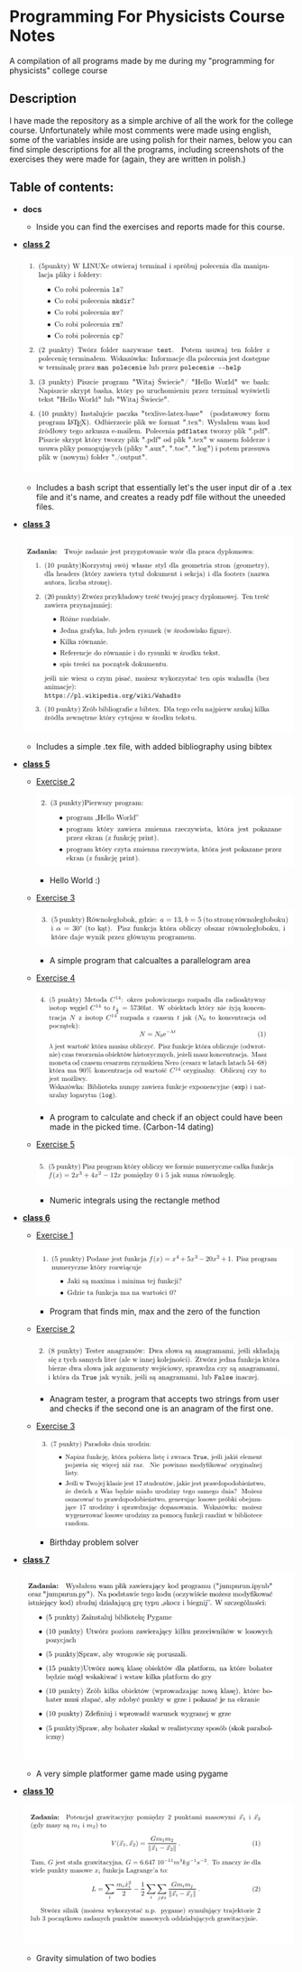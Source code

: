 # Programming For Physicists Course Notes
A compilation of all programs made by me during my "programming for physicists" college course  

## Description

I have made the repository as a simple archive of all the work for the college course.
Unfortunately while most comments were made using english, some of the variables inside are using polish for their names,
below you can find simple descriptions for all the programs, including screenshots of the exercises they were made for (again, they are written in polish.)

## Table of contents:

* **docs**

  - Inside you can find the exercises and reports made for this course.

* [**class 2**](/Class%202)

  ![Screenshot](/docs/images/AllExClass2.png)

  - Includes a bash script that essentially let's the user input dir of a .tex file and it's name, and creates a ready pdf file without the uneeded files.
  
* [**class 3**](/Class%203)

  ![Screenshot](/docs/images/AllExClass3.png)

  - Includes a simple .tex file, with added bibliography using bibtex

* [**class 5**](/Class%205)

  - [Exercise 2](/Class%205/HelloWorldEx2.py)

    ![Screenshot](/docs/images/Ex2Class5.png)
      - Hello World :)

  - [Exercise 3](/Class%205/ParallelogramAreaEx3.py)
 
      ![Screenshot](/docs/images/Ex3Class5.png)
      - A simple program that calcualtes a parallelogram area

  - [Exercise 4](/Class%205/Exercise4.py)

      ![Screenshot](/docs/images/Ex4Class5.png)
      - A program to calculate and check if an object could have been made in the picked time. (Carbon-14 dating)

  - [Exercise 5](/Class%205/NumericIntegrationEx5.py)

      ![Screenshot](/docs/images/Ex5Class5.png)
      - Numeric integrals using the rectangle method
      
* [**class 6**](/Class%206)

  - [Exercise 1](/Class%206/FunctionMinMaxAnd0Ex1.py)

    ![Screenshot](/docs/images/Ex1Class6.png)
    - Program that finds min, max and the zero of the function

  - [Exercise 2](/Class%206/AnagramTesterEx2.py)

    ![Screenshot](/docs/images/Ex2Class6.png)
    - Anagram tester, a program that accepts two strings from user and checks if the second one is an anagram of the first one.

  - [Exercise 3](/Class%206/BirthdayProblemEx3.py)

    ![Screenshot](/docs/images/Ex3Class6.png)
    - Birthday problem solver

 
* [**class 7**](/Class%207/)

  ![Screenshot](/docs/images/Ex1Class7.png)
  
  - A very simple platformer game made using pygame

* [**class 10**](/Class%2010/)

  ![Screenshot](/docs/images/Ex1Class10.png)

  - Gravity simulation of two bodies

